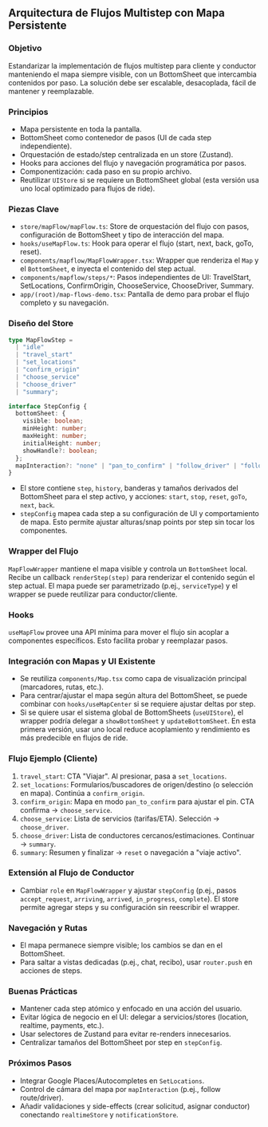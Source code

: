 ## Arquitectura de Flujos Multistep con Mapa Persistente

### Objetivo

Estandarizar la implementación de flujos multistep para cliente y conductor manteniendo el mapa siempre visible, con un BottomSheet que intercambia contenidos por paso. La solución debe ser escalable, desacoplada, fácil de mantener y reemplazable.

### Principios

- Mapa persistente en toda la pantalla.
- BottomSheet como contenedor de pasos (UI de cada step independiente).
- Orquestación de estado/step centralizada en un store (Zustand).
- Hooks para acciones del flujo y navegación programática por pasos.
- Componentización: cada paso en su propio archivo.
- Reutilizar `UIStore` si se requiere un BottomSheet global (esta versión usa uno local optimizado para flujos de ride).

### Piezas Clave

- `store/mapFlow/mapFlow.ts`: Store de orquestación del flujo con pasos, configuración de BottomSheet y tipo de interacción del mapa.
- `hooks/useMapFlow.ts`: Hook para operar el flujo (start, next, back, goTo, reset).
- `components/mapflow/MapFlowWrapper.tsx`: Wrapper que renderiza el `Map` y el `BottomSheet`, e inyecta el contenido del step actual.
- `components/mapflow/steps/*`: Pasos independientes de UI: TravelStart, SetLocations, ConfirmOrigin, ChooseService, ChooseDriver, Summary.
- `app/(root)/map-flows-demo.tsx`: Pantalla de demo para probar el flujo completo y su navegación.

### Diseño del Store

```ts
type MapFlowStep =
  | "idle"
  | "travel_start"
  | "set_locations"
  | "confirm_origin"
  | "choose_service"
  | "choose_driver"
  | "summary";

interface StepConfig {
  bottomSheet: {
    visible: boolean;
    minHeight: number;
    maxHeight: number;
    initialHeight: number;
    showHandle?: boolean;
  };
  mapInteraction?: "none" | "pan_to_confirm" | "follow_driver" | "follow_route";
}
```

- El store contiene `step`, `history`, banderas y tamaños derivados del BottomSheet para el step activo, y acciones: `start`, `stop`, `reset`, `goTo`, `next`, `back`.
- `stepConfig` mapea cada step a su configuración de UI y comportamiento de mapa. Esto permite ajustar alturas/snap points por step sin tocar los componentes.

### Wrapper del Flujo

`MapFlowWrapper` mantiene el mapa visible y controla un `BottomSheet` local. Recibe un callback `renderStep(step)` para renderizar el contenido según el step actual. El mapa puede ser parametrizado (p.ej., `serviceType`) y el wrapper se puede reutilizar para conductor/cliente.

### Hooks

`useMapFlow` provee una API mínima para mover el flujo sin acoplar a componentes específicos. Esto facilita probar y reemplazar pasos.

### Integración con Mapas y UI Existente

- Se reutiliza `components/Map.tsx` como capa de visualización principal (marcadores, rutas, etc.).
- Para centrar/ajustar el mapa según altura del BottomSheet, se puede combinar con `hooks/useMapCenter` si se requiere ajustar deltas por step.
- Si se quiere usar el sistema global de BottomSheets (`useUIStore`), el wrapper podría delegar a `showBottomSheet` y `updateBottomSheet`. En esta primera versión, usar uno local reduce acoplamiento y rendimiento es más predecible en flujos de ride.

### Flujo Ejemplo (Cliente)

1. `travel_start`: CTA "Viajar". Al presionar, pasa a `set_locations`.
2. `set_locations`: Formularios/buscadores de origen/destino (o selección en mapa). Continúa a `confirm_origin`.
3. `confirm_origin`: Mapa en modo `pan_to_confirm` para ajustar el pin. CTA confirma → `choose_service`.
4. `choose_service`: Lista de servicios (tarifas/ETA). Selección → `choose_driver`.
5. `choose_driver`: Lista de conductores cercanos/estimaciones. Continuar → `summary`.
6. `summary`: Resumen y finalizar → `reset` o navegación a "viaje activo".

### Extensión al Flujo de Conductor

- Cambiar `role` en `MapFlowWrapper` y ajustar `stepConfig` (p.ej., pasos `accept_request`, `arriving`, `arrived`, `in_progress`, `complete`). El store permite agregar steps y su configuración sin reescribir el wrapper.

### Navegación y Rutas

- El mapa permanece siempre visible; los cambios se dan en el BottomSheet.
- Para saltar a vistas dedicadas (p.ej., chat, recibo), usar `router.push` en acciones de steps.

### Buenas Prácticas

- Mantener cada step atómico y enfocado en una acción del usuario.
- Evitar lógica de negocio en el UI: delegar a servicios/stores (location, realtime, payments, etc.).
- Usar selectores de Zustand para evitar re-renders innecesarios.
- Centralizar tamaños del BottomSheet por step en `stepConfig`.

### Próximos Pasos

- Integrar Google Places/Autocompletes en `SetLocations`.
- Control de cámara del mapa por `mapInteraction` (p.ej., follow route/driver).
- Añadir validaciones y side-effects (crear solicitud, asignar conductor) conectando `realtimeStore` y `notificationStore`.
